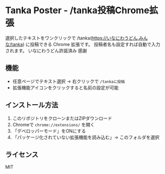 # Tanka Poster - /tanka投稿Chrome拡張

選択したテキストをワンクリックで /tanka(https://いなにわうどん.みんな/tanka) に投稿できる Chrome 拡張です。
投稿者名も設定すれば自動で入力されます。
いなにわうどん許諾済み 感謝

## 機能

- 任意ページでテキスト選択 → 右クリックで `/tankaに投稿`
- 拡張機能アイコンをクリックすると名前の設定が可能

## インストール方法

1. このリポジトリをクローンまたはZIPダウンロード
2. Chromeで `chrome://extensions/` を開く
3. 「デベロッパーモード」をONにする
4. 「パッケージ化されていない拡張機能を読み込む」→ このフォルダを選択

## ライセンス

MIT
